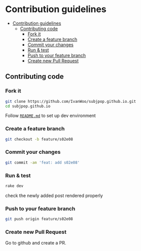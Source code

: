 # Contribution guidelines

<!-- TOC -->

- [Contribution guidelines](#contribution-guidelines)
    - [Contributing code](#contributing-code)
        - [Fork it](#fork-it)
        - [Create a feature branch](#create-a-feature-branch)
        - [Commit your changes](#commit-your-changes)
        - [Run & test](#run--test)
        - [Push to your feature branch](#push-to-your-feature-branch)
        - [Create new Pull Request](#create-new-pull-request)

<!-- /TOC -->

## Contributing code

### Fork it

```sh
git clone https://github.com/IvanWoo/subjpop.github.io.git
cd subjpop.github.io
```

Follow [`README.md`](./README.md) to set up dev environment

### Create a feature branch

```sh
git checkout -b feature/s02e08
```

### Commit your changes

```sh
git commit -am 'feat: add s02e08'
```

### Run & test

```sh
rake dev
```

check the newly added post rendered properly

### Push to your feature branch

```sh
git push origin feature/s02e08
```

### Create new Pull Request

Go to github and create a PR.